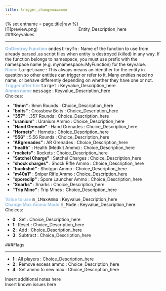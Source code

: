 ```yaml
---
title: trigger_changemaxammo
---
```

<div>{% set entname = page.title|raw %}</div>
<div class="container previewimg">
<div class="columns">
<div class="imagepadding column col-auto" markdown="1">![](preview.png)</div>
<div class="column">Entity_Description_here</div>
</div>
</div>
###Keyvalues
<hr>
<div class="entityentry" markdown="1">
<span style="color:#9fc5e8;"><b>OnDestroy Function</b></span> <kbd  class="tooltip" data-tooltip="string">ondestroyfn</kbd> :
Name of the function to use from already parsed .as script files when entity is destroyed (killed) in any way. If the function belongs to namespace, you must use prefix with the namespace name (e.g. mynamespace::MyFunction) for the keyvalue.
</div>
<div class="entityentry" markdown="1">
<span style="color:#9fc5e8;"><b>Name</b></span> <kbd  class="tooltip" data-tooltip="target_source">targetname</kbd> :
This always means an identifier for the entity in question so other entities can trigger or refer to it. Many entities need no name, or behave differently depending on whether they have one or not.
</div>
<div class="entityentry" markdown="1">
<span style="color:#9fc5e8;"><b>Trigger after fire</b></span> <kbd  class="tooltip" data-tooltip="target_destination">target</kbd> :
Keyvalue_Description_here
</div>
<div class="entityentry" markdown="1">
<span style="color:#9fc5e8;"><b>Ammo name</b></span> <kbd  class="tooltip" data-tooltip="choices">message</kbd> :
Keyvalue_Description_here
<div class="accordion">
<input type="checkbox" id="accordion-1" name="accordion-checkbox" hidden>
<label class="accordion-header" for="accordion-1">
<i class="icon icon-arrow-right mr-1"></i>
Choices:
</label>
<div class="accordion-body">
<ul>
<li><b>"9mm" </b> : 9mm Rounds : Choice_Description_here</li>
<li><b>"bolts" </b> : Crossbow Bolts : Choice_Description_here</li>
<li><b>"357" </b> : .357 Rounds : Choice_Description_here</li>
<li><b>"uranium" </b> : Uranium Ammo : Choice_Description_here</li>
<li><b>"Hand Grenade" </b> : Hand Grenades : Choice_Description_here</li>
<li><b>"Hornets" </b> : Hornets : Choice_Description_here</li>
<li><b>"556" </b> : 5.56 Rounds : Choice_Description_here</li>
<li><b>"ARgrenades" </b> : AR Grenades : Choice_Description_here</li>
<li><b>"health" </b> : Health (Medkit Ammo) : Choice_Description_here</li>
<li><b>"rockets" </b> : Rockets : Choice_Description_here</li>
<li><b>"Satchel Charge" </b> : Satchel Charges : Choice_Description_here</li>
<li><b>"shock charges" </b> : Shock Rifle Ammo : Choice_Description_here</li>
<li><b>"buckshot" </b> : Shotgun Ammo : Choice_Description_here</li>
<li><b>"m40a1" </b> : Sniper Rifle Ammo : Choice_Description_here</li>
<li><b>"sporeclip" </b> : Spore Launcher Ammo : Choice_Description_here</li>
<li><b>"Snarks" </b> : Snarks : Choice_Description_here</li>
<li><b>"Trip Mine" </b> : Trip Mines : Choice_Description_here</li>
</ul>
</div>
</div>
</div>
<div class="entityentry" markdown="1">
<span style="color:#9fc5e8;"><b>Value to use</b></span> <kbd  class="tooltip" data-tooltip="integer">m_iMaxAmmo</kbd> :
Keyvalue_Description_here
</div>
<div class="entityentry" markdown="1">
<span style="color:#9fc5e8;"><b>Change Max Ammo Mode</b></span> <kbd  class="tooltip" data-tooltip="choices">m_Mode</kbd> :
Keyvalue_Description_here
<div class="accordion">
<input type="checkbox" id="accordion-2" name="accordion-checkbox" hidden>
<label class="accordion-header" for="accordion-2">
<i class="icon icon-arrow-right mr-1"></i>
Choices:
</label>
<div class="accordion-body">
<ul>
<li><b>0 </b> : Set : Choice_Description_here</li>
<li><b>1 </b> : Reset : Choice_Description_here</li>
<li><b>2 </b> : Add : Choice_Description_here</li>
<li><b>3 </b> : Subtract : Choice_Description_here</li>
</ul>
</div>
</div>
</div>
###Flags
<hr>
<div class="entityflags">
<ul>
<li class="imagepadding" markdown="1"><b>1 </b> : All players : Choice_Description_here</li>
<li class="imagepadding" markdown="1"><b>2 </b> : Remove excess ammo : Choice_Description_here</li>
<li class="imagepadding" markdown="1"><b>4 </b> : Set ammo to new max : Choice_Description_here</li>
</ul>
</div>
<div class="notices blue">Insert additional notes here</div>
<div class="notices red">Insert known issues here</div>
